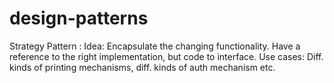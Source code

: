 # design-patterns

Strategy Pattern :
  Idea: Encapsulate the changing functionality. Have a reference to the right implementation, but code to interface.
  Use cases: Diff. kinds of printing mechanisms, diff. kinds of auth mechanism etc.

